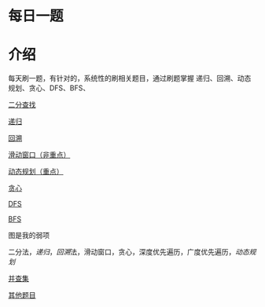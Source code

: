 # 每日一题

# 介绍

每天刷一题，有针对的，系统性的刷相关题目，通过刷题掌握 递归、回溯、动态规划、贪心、DFS、BFS、

[二分查找](PrepareForInterview/每日一题/二分查找.md)

[递归](PrepareForInterview/每日一题/递归.md)

[回溯](回溯.md)

[滑动窗口（非重点）](滑动窗口（非重点）.md)

[动态规划（重点）](动态规划（重点）.md)

[贪心](贪心.md)

[DFS](DFS.md)

[BFS](BFS.md)

图是我的弱项

二分法，*递归*，*回溯*法，滑动窗口，贪心，深度优先遍历，广度优先遍历，*动态规划*

[并查集](并查集.md)

[其他题目](其他题目.md)